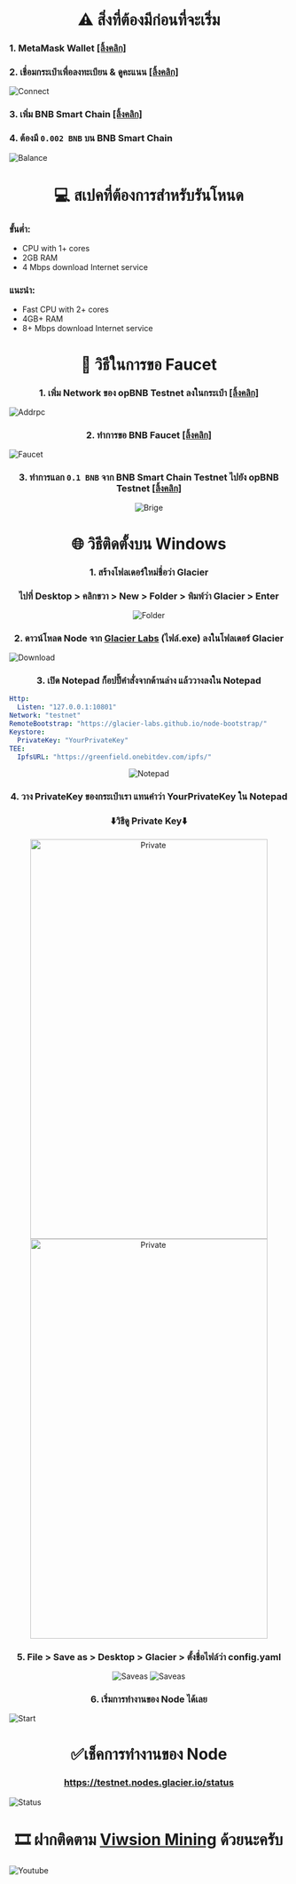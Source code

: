 <h1 align="center">⚠️ สิ่งที่ต้องมีก่อนที่จะเริ่ม</h1>
<h3>1. MetaMask Wallet <a href="https://chromewebstore.google.com/detail/metamask/nkbihfbeogaeaoehlefnkodbefgpgknn" target="_blank">[ลิ้งคลิก]</a></h3>
<h3>2. เชื่อมกระเป๋าเพื่อลงทะเบียน & ดูคะแนน <a href="https://www.glacier.io/points/" target="_blank">[ลิ้งคลิก]</a></h3>
<img src="./Connet.png" alt="Connect">

<h3>3. เพิ่ม BNB Smart Chain <a href="https://chainlist.org/chain/56" target="_blank">[ลิ้งคลิก]</a></h3>
<h3>4. ต้องมี <code>0.002 BNB</code> บน BNB Smart Chain</h3>
<img src="./22.png" alt="Balance">

<h1 align="center">💻 สเปคที่ต้องการสำหรับรันโหนด</h1>
<h3>ขั้นต่ำ:</h3>
<ul>
  <li>CPU with 1+ cores</li>
  <li>2GB RAM</li>
  <li>4 Mbps download Internet service</li>
</ul>
<h3>แนะนำ:</h3>
<ul>
  <li>Fast CPU with 2+ cores</li>
  <li>4GB+ RAM</li>
  <li>8+ Mbps download Internet service</li>
</ul>

<h1 align="center">💸 วิธีในการขอ Faucet</h1>
<h3 align="center">1. เพิ่ม Network ของ opBNB Testnet ลงในกระเป๋า <a href="https://chainlist.org/chain/5611" target="_blank">[ลิ้งคลิก]</a></h3>
<img src="./88.png" alt="Addrpc">

<h3 align="center">2. ทำการขอ BNB Faucet <a href="https://www.bnbchain.org/en/testnet-faucet" target="_blank">[ลิ้งคลิก]</a></h3>
<img src="./111.png" alt="Faucet">

<h3 align="center">3. ทำการแลก <code>0.1 BNB</code> จาก BNB Smart Chain Testnet ไปยัง opBNB Testnet <a href="https://opbnb-testnet-bridge.bnbchain.org/deposit" target="_blank">[ลิ้งคลิก]</a></h3>
<div align="center">
    <img src="./222.png" alt="Brige">
</div>

<h1 align="center">🌐 วิธีติดตั้งบน Windows</h1>
<h3 align="center">1. สร้างโฟลเดอร์ใหม่ชื่อว่า Glacier</h3>
<h3 align="center">ไปที่ Desktop > คลิกขวา > New > Folder > พิมพ์ว่า Glacier > Enter</h3>
<div align="center">
    <img src="./33.png" alt="Folder">
</div>

<h3 align="center">2. ดาวน์โหลด Node จาก <a href="https://github.com/Glacier-Labs/node-bootstrap/releases" target="_blank">Glacier Labs</a> (ไฟล์.exe) ลงในโฟลเดอร์ Glacier</h3>
<img src="./44.png" alt="Download">

<h3 align="center">3. เปิด Notepad ก็อปปี้คำสั่งจากด้านล่าง แล้ววางลงใน Notepad</h3>

```yaml
Http:
  Listen: "127.0.0.1:10801"
Network: "testnet"
RemoteBootstrap: "https://glacier-labs.github.io/node-bootstrap/"
Keystore:
  PrivateKey: "YourPrivateKey"
TEE:
  IpfsURL: "https://greenfield.onebitdev.com/ipfs/"
```
<div align="center">
<img src="./4444.png" alt="Notepad">
</div>

<h3 align="center">4. วาง PrivateKey ของกระเป๋าเรา แทนคำว่า YourPrivateKey ใน Notepad</h3>
<div align="center">
    <h3>⬇️วิธีดู Private Key⬇️</h3>
    <img src="./1.gif" alt="Private" width="428" height="720">
    <img src="./2.gif" alt="Private" width="428" height="720">
</div>

<h3 align="center">5. File > Save as > Desktop > Glacier > ตั้งชื่อไฟล์ว่า config.yaml</h3>
<div align="center">
<img src="./55.png" alt="Saveas">
<img src="./66.png" alt="Saveas">
</div>

<h3 align="center">6. เริ่มการทำงานของ Node ได้เลย</h3>
<img src="./77.png" alt="Start">

<h1 align="center">✅เช็คการทำงานของ Node</h1>
<h3 align="center"> <a href="https://testnet.nodes.glacier.io/status" target="_blank">https://testnet.nodes.glacier.io/status</a></h3>
<img src="./99.png" alt="Status">

<h1 align="center">🎞️ ฝากติดตาม <a href="https://www.youtube.com/@VwisionMining/videos" target="_blank">Viwsion Mining</a> ด้วยนะครับ</h1>
<img src="./Vwision.png" alt="Youtube">
